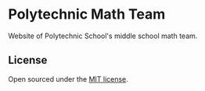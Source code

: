# Polytechnic Math Team

Website of Polytechnic School's middle school math team.

## License

Open sourced under the [MIT license](LICENSE.md).
